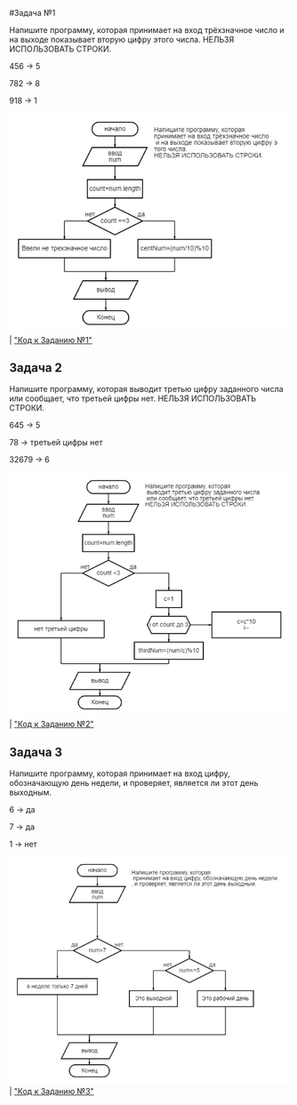 #Задача №1

Напишите программу, которая принимает на вход трёхзначное число и на выходе показывает вторую цифру этого числа.
НЕЛЬЗЯ ИСПОЛЬЗОВАТЬ СТРОКИ.

456 -> 5

782 -> 8

918 -> 1

!["Блок-схема №1"](Exp001\diagram1.png) | ["Код к Заданию №1"](Exp001\Program.cs)

## Задача 2

Напишите программу, которая выводит третью цифру заданного числа или сообщает, что третьей цифры нет.
НЕЛЬЗЯ ИСПОЛЬЗОВАТЬ СТРОКИ.

645 -> 5

78 -> третьей цифры нет

32679 -> 6

!["Блок-схема №2"](Exp002\diagram2.png) | ["Код к Заданию №2"](Exp002\Program.cs)


## Задача 3 

Напишите программу, которая принимает на вход цифру, обозначающую день недели, и проверяет, является ли этот день выходным.

6 -> да

7 -> да

1 -> нет

!["Блок-схема №3"](Exp003\diagram3.png) | ["Код к Заданию №3"](Exp003\Program.cs)

